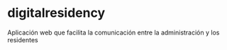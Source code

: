# digitalresidency
Aplicación web que facilita la comunicación entre la administración y los residentes
